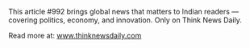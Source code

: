 This article #992 brings global news that matters to Indian readers — covering politics, economy, and innovation. Only on Think News Daily.

Read more at: www.thinknewsdaily.com